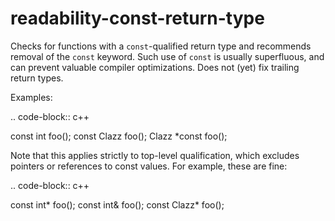readability-const-return-type
=============================

Checks for functions with a `const`-qualified return type and recommends
removal of the `const` keyword. Such use of `const` is usually
superfluous, and can prevent valuable compiler optimizations. Does not
(yet) fix trailing return types.

Examples:

.. code-block:: c++

const int foo(); const Clazz foo(); Clazz \*const foo();

Note that this applies strictly to top-level qualification, which
excludes pointers or references to const values. For example, these are
fine:

.. code-block:: c++

const int\* foo(); const int& foo(); const Clazz\* foo();
